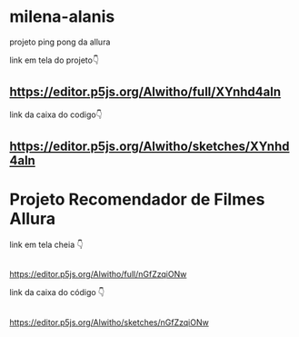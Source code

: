 # milena-alanis
projeto ping pong da allura

link em tela do projeto👇
## https://editor.p5js.org/Alwitho/full/XYnhd4aln

link da caixa do codigo👇
## https://editor.p5js.org/Alwitho/sketches/XYnhd4aln




# Projeto Recomendador de Filmes Allura 

link em tela cheia 👇
##
https://editor.p5js.org/Alwitho/full/nGfZzqiONw

link da caixa do código 👇
##
https://editor.p5js.org/Alwitho/sketches/nGfZzqiONw


